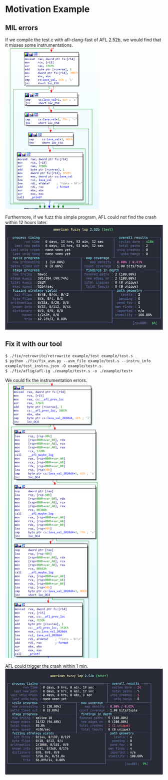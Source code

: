 # Motivation Example
## MIL errors
If we compile the test.c with afl-clang-fast of AFL 2.52b, we would find that it misses some instrumentations.  
 <img src="./test-cfg.png" width = "300"/>

Furthermore, if we fuzz this simple program, AFL could not find the crash within 12 hours later.
![fuzz](fuzz.png)

## Fix it with our tool
```
$ ./fix/retrowrite/retrowrite example/test example/test.s
$ python ./fix/fix_asm.py --asm_file example/test.s --instru_info example/test_instru.json -O example/test+.s
$ ./fix/aflig/afl-ig ./example/test+.s -o ./example/test+
```
We could fix the instrumentation errors.  
<img src="./test+-cfg.png" width = "300"/>

AFL could trigger the crash within 1 min.
![fuzz+](fuzz+.png)

<!-- ## How about other fuzzers? -->
